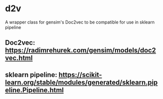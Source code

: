 # d2v
A wrapper class for gensim's Doc2vec to be compatible for use in sklearn pipeline

## Doc2vec: https://radimrehurek.com/gensim/models/doc2vec.html

## sklearn pipeline: https://scikit-learn.org/stable/modules/generated/sklearn.pipeline.Pipeline.html
